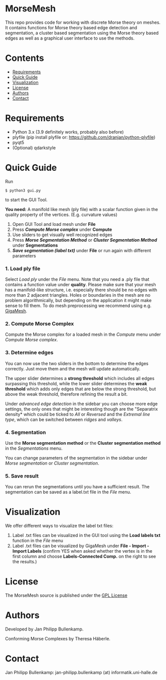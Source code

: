 # MorseMesh

This repo provides code for working with discrete Morse theory on meshes. It contains functions for Morse theory based edge detection and segmentation, a cluster based segmentation using the Morse theory based edges as well as a graphical user interface to use the methods.

# Contents
- [Requirements](#requirements)
- [Quick Guide](#quick-guide)
- [Visualization](#visualization)
- [License](#license)
- [Authors](#authors)
- [Contact](#contact)

# Requirements

- Python 3.x (3.9 definitely works, probably also before)
- plyfile (pip install plyfile or: https://github.com/dranjan/python-plyfile)
- pyqt5 
- (Optional) qdarkstyle 


# Quick Guide

Run

```
$ python3 gui.py
```
to start the GUI Tool.

**You need:** A manifold like mesh (ply file) with a scalar function given in the quality 
property of the vertices. (E.g. curvature values)

1. Open GUI Tool and load mesh under **File**
2. Press ***Compute Morse complex*** under **Compute**
3. Use sliders to get visually well recognized edges
4. Press ***Morse Segmentation Method*** or ***Cluster Segmentation Method*** 
under **Segmentations**
5. ***Save segmentation (label txt)*** under **File** or run again with different 
parameters

### **1. Load ply file**

Select *Load ply* under the *File* menu. Note that you need a .ply file that contains 
a function value under **quality**.
Please make sure that your mesh has a manifold-like structure, i.e. especially there 
should be no edges with more than 2 adjacent triangles. Holes or boundaries in the
mesh are no problem algorithmically, but depending on the application it might make 
sense to fill them.
To do mesh preprocessing we recommend using e.g. [GigaMesh](https://gigamesh.eu/).

### **2. Compute Morse Complex**

Compute the Morse complex for a loaded mesh in the *Compute* menu under 
*Compute Morse complex*.

### **3. Determine edges**

You can now use the two sliders in the bottom to determine the edges correctly. Just
move them and the mesh will update automatically. 

The upper slider determines a **strong threshold** which includes all edges surpassing this 
threshold, while the lower slider determines the **weak threshold** which adds only edges 
that are below the strong threshold, but above the weak threshold, therefore refining 
the result a bit.

Under *advanced edge detection* in the sidebar you can choose more edge settings, the 
only ones that might be interesting though are the "Separatrix density* which could be 
ticked to *All* or *Reversed* and the *Extremal line type*, which can be switched 
between *ridges* and *valleys*. 
### **4. Segmentation**

Use the **Morse segmentation method** or the **Cluster segmentation method** in the 
*Segmentations* menu. 

You can change parameters of the segmentation in the sidebar under *Morse segmentation* 
or *Cluster segmentation*.

### **5. Save result**

You can rerun the segmentations until you have a sufficient result. The segmentation 
can be saved as a label.txt file in the *File* menu.

# Visualization
We offer different ways to visualize the label txt files: 
1. Label .txt files can be visualized in the GUI tool using the **Load labels txt** function in the *File* menu
2. Label .txt files can be visualized by GigaMesh under **File - Import - Import Labels** (confirm YES when asked whether the vertex is in the first column and choose **Labels-Connected Comp.** on the right to see the results.)

# License

The MorseMesh source is published under the [GPL License](https://www.gnu.org/licenses/gpl-3.0.de.html)

# Authors

Developed by Jan Philipp Bullenkamp.

Conforming Morse Complexes by Theresa Häberle.

# Contact

Jan Philipp Bullenkamp: jan-philipp.bullenkamp (at) informatik.uni-halle.de